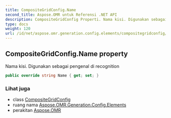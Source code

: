 ```yaml
---
title: CompositeGridConfig.Name
second_title: Aspose.OMR untuk Referensi .NET API
description: CompositeGridConfig Properti. Nama kisi. Digunakan sebagai pengenal di recognition
type: docs
weight: 120
url: /id/net/aspose.omr.generation.config.elements/compositegridconfig/name/
---
```

## CompositeGridConfig.Name property

Nama kisi. Digunakan sebagai pengenal di recognition

```csharp
public override string Name { get; set; }
```

### Lihat juga

* class [CompositeGridConfig](../)
* ruang nama [Aspose.OMR.Generation.Config.Elements](../../compositegridconfig/)
* perakitan [Aspose.OMR](../../../)



